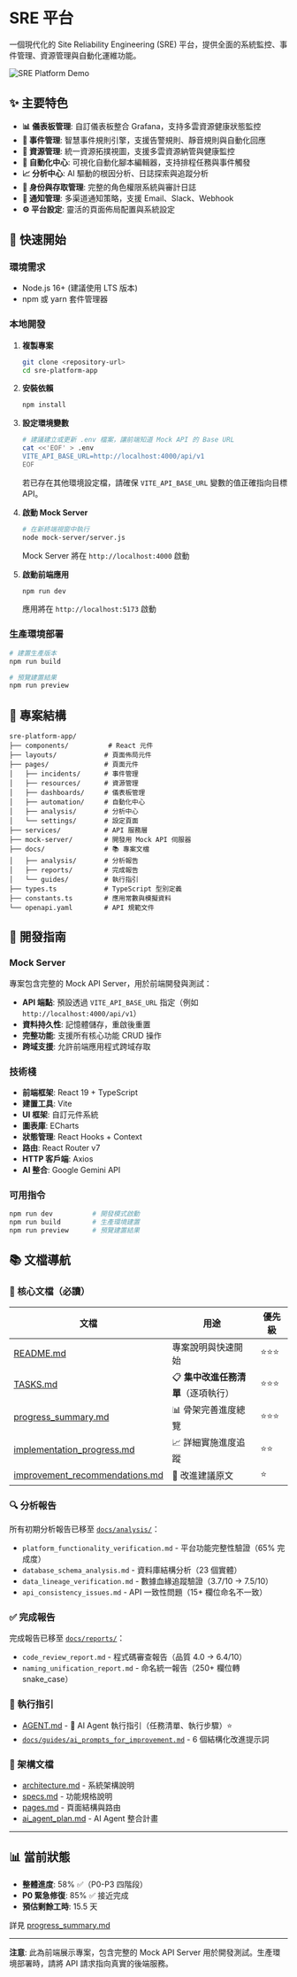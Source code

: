 # SRE 平台

一個現代化的 Site Reliability Engineering (SRE) 平台，提供全面的系統監控、事件管理、資源管理與自動化運維功能。

![SRE Platform Demo](demo.gif)

## ✨ 主要特色

- **📊 儀表板管理**: 自訂儀表板整合 Grafana，支持多雲資源健康狀態監控
- **🚨 事件管理**: 智慧事件規則引擎，支援告警規則、靜音規則與自動化回應
- **🔧 資源管理**: 統一資源拓撲視圖，支援多雲資源納管與健康監控
- **🤖 自動化中心**: 可視化自動化腳本編輯器，支持排程任務與事件觸發
- **📈 分析中心**: AI 驅動的根因分析、日誌探索與追蹤分析
- **👥 身份與存取管理**: 完整的角色權限系統與審計日誌
- **📢 通知管理**: 多渠道通知策略，支援 Email、Slack、Webhook
- **⚙️ 平台設定**: 靈活的頁面佈局配置與系統設定

## 🚀 快速開始

### 環境需求

- Node.js 16+ (建議使用 LTS 版本)
- npm 或 yarn 套件管理器

### 本地開發

1. **複製專案**
   ```bash
   git clone <repository-url>
   cd sre-platform-app
   ```

2. **安裝依賴**
   ```bash
   npm install
   ```

3. **設定環境變數**
   ```bash
   # 建議建立或更新 .env 檔案，讓前端知道 Mock API 的 Base URL
   cat <<'EOF' > .env
   VITE_API_BASE_URL=http://localhost:4000/api/v1
   EOF
   ```
   若已存在其他環境設定檔，請確保 `VITE_API_BASE_URL` 變數的值正確指向目標 API。

4. **啟動 Mock Server**
   ```bash
   # 在新終端視窗中執行
   node mock-server/server.js
   ```
   Mock Server 將在 `http://localhost:4000` 啟動

5. **啟動前端應用**
   ```bash
   npm run dev
   ```
   應用將在 `http://localhost:5173` 啟動

### 生產環境部署

```bash
# 建置生產版本
npm run build

# 預覽建置結果
npm run preview
```

## 📁 專案結構

```
sre-platform-app/
├── components/          # React 元件
├── layouts/            # 頁面佈局元件
├── pages/              # 頁面元件
│   ├── incidents/      # 事件管理
│   ├── resources/      # 資源管理
│   ├── dashboards/     # 儀表板管理
│   ├── automation/     # 自動化中心
│   ├── analysis/       # 分析中心
│   └── settings/       # 設定頁面
├── services/           # API 服務層
├── mock-server/        # 開發用 Mock API 伺服器
├── docs/               # 📚 專案文檔
│   ├── analysis/       # 分析報告
│   ├── reports/        # 完成報告
│   └── guides/         # 執行指引
├── types.ts            # TypeScript 型別定義
├── constants.ts        # 應用常數與模擬資料
└── openapi.yaml        # API 規範文件
```

## 🔧 開發指南

### Mock Server

專案包含完整的 Mock API Server，用於前端開發與測試：

- **API 端點**: 預設透過 `VITE_API_BASE_URL` 指定（例如 `http://localhost:4000/api/v1`）
- **資料持久性**: 記憶體儲存，重啟後重置
- **完整功能**: 支援所有核心功能 CRUD 操作
- **跨域支援**: 允許前端應用程式跨域存取

### 技術棧

- **前端框架**: React 19 + TypeScript
- **建置工具**: Vite
- **UI 框架**: 自訂元件系統
- **圖表庫**: ECharts
- **狀態管理**: React Hooks + Context
- **路由**: React Router v7
- **HTTP 客戶端**: Axios
- **AI 整合**: Google Gemini API

### 可用指令

```bash
npm run dev          # 開發模式啟動
npm run build        # 生產環境建置
npm run preview      # 預覽建置結果
```

## 📚 文檔導航

### 📖 核心文檔（必讀）

| 文檔 | 用途 | 優先級 |
|------|------|--------|
| [README.md](README.md) | 專案說明與快速開始 | ⭐⭐⭐ |
| [TASKS.md](TASKS.md) | 📋 **集中改進任務清單**（逐項執行） | ⭐⭐⭐ |
| [progress_summary.md](progress_summary.md) | 📊 骨架完善進度總覽 | ⭐⭐⭐ |
| [implementation_progress.md](implementation_progress.md) | 📈 詳細實施進度追蹤 | ⭐⭐ |
| [improvement_recommendations.md](improvement_recommendations.md) | 📝 改進建議原文 | ⭐ |

### 🔍 分析報告

所有初期分析報告已移至 [`docs/analysis/`](docs/analysis/)：

- `platform_functionality_verification.md` - 平台功能完整性驗證（65% 完成度）
- `database_schema_analysis.md` - 資料庫結構分析（23 個實體）
- `data_lineage_verification.md` - 數據血緣追蹤驗證（3.7/10 → 7.5/10）
- `api_consistency_issues.md` - API 一致性問題（15+ 欄位命名不一致）

### ✅ 完成報告

完成報告已移至 [`docs/reports/`](docs/reports/)：

- `code_review_report.md` - 程式碼審查報告（品質 4.0 → 6.4/10）
- `naming_unification_report.md` - 命名統一報告（250+ 欄位轉 snake_case）

### 🔧 執行指引

- [AGENT.md](AGENT.md) - 🤖 AI Agent 執行指引（任務清單、執行步驟）⭐
- [`docs/guides/ai_prompts_for_improvement.md`](docs/guides/ai_prompts_for_improvement.md) - 6 個結構化改進提示詞

### 📐 架構文檔

- [architecture.md](architecture.md) - 系統架構說明
- [specs.md](specs.md) - 功能規格說明
- [pages.md](pages.md) - 頁面結構與路由
- [ai_agent_plan.md](ai_agent_plan.md) - AI Agent 整合計畫

---

## 📊 當前狀態

- **整體進度**: 58% ✅（P0-P3 四階段）
- **P0 緊急修復**: 85% ✅ 接近完成
- **預估剩餘工時**: 15.5 天

詳見 [progress_summary.md](progress_summary.md)

---

**注意**: 此為前端展示專案，包含完整的 Mock API Server 用於開發測試。生產環境部署時，請將 API 請求指向真實的後端服務。
